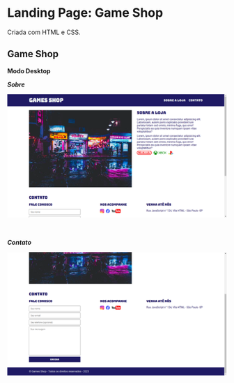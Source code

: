 # Landing Page: Game Shop

Criada com HTML e CSS.

## Game Shop

**Modo Desktop**

**_Sobre_**

<P align="center">
<img src="./images/img-readme/Sobre.png">
</p>
<br/>

**_Contato_**

<P align="center">
<img src="./images/img-readme/contato.png">
</p>
